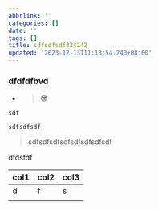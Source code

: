 ```yaml
---
abbrlink: ''
categories: []
date: ''
tags: []
title: sdfsdfsdf334242
updated: '2023-12-13T11:13:54.240+08:00'
---
```

### dfdfdfbvd

* > 😎
  >

```
sdf

sdfsdfsdf
```

> sdfsdfsdfsdfsdfsdfsdfsdf




dfdsfdf

| col1 | col2 | col3 |
| ---- | ---- | ---- |
| d    | f    | s    |
|      |      |      |
